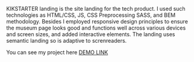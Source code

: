 KIKSTARTER landing is the site landing for the tech product. I used such technologies as HTML/CSS, JS, CSS Preprocessing SASS, and BEM methodology. Besides I employed responsive design principles to ensure the museum page looks good and functions well across various devices and screen sizes, and added interactive elements. The landing uses semantic landing so is adaptive to screnreaders.

You can see my project here [DEMO LINK](https://sofiatryasko.github.io/KIKSTARTER-landing/)
